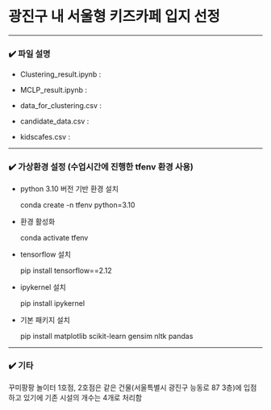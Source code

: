 # 광진구 내 서울형 키즈카페 입지 선정
---
### ✔️ 파일 설명
- Clustering_result.ipynb
  :
  
- MCLP_result.ipynb
  :
  
- data_for_clustering.csv
  :
  
- candidate_data.csv
  :
  
- kidscafes.csv
  :
  
---
### ✔️ 가상환경 설정 (수업시간에 진행한 tfenv 환경 사용)
- python 3.10 버전 기반 환경 설치

  conda create -n tfenv python=3.10

- 환경 활성화

  conda activate tfenv

- tensorflow 설치

  pip install tensorflow==2.12

- ipykernel 설치

  pip install ipykernel

- 기본 패키지 설치

  pip install matplotlib scikit-learn gensim nltk pandas
---

### ✔️ 기타

꾸미팡팡 놀이터 1호점, 2호점은 같은 건물(서울특별시 광진구 능동로 87 3층)에 입점하고 있기에 기존 시설의 개수는 4개로 처리함
